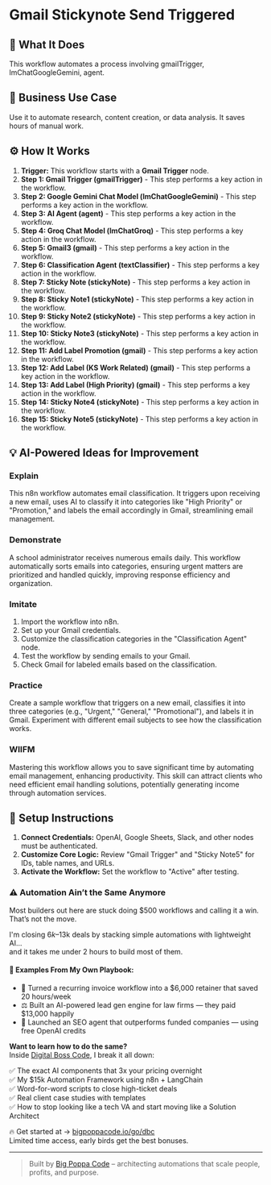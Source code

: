 # Gmail Stickynote Send Triggered

## 🚀 What It Does
This workflow automates a process involving gmailTrigger, lmChatGoogleGemini, agent.

## 💼 Business Use Case
Use it to automate research, content creation, or data analysis. It saves hours of manual work.

## ⚙️ How It Works
1.  **Trigger:** This workflow starts with a **Gmail Trigger** node.
2. **Step 1: Gmail Trigger (gmailTrigger)** - This step performs a key action in the workflow.
3. **Step 2: Google Gemini Chat Model (lmChatGoogleGemini)** - This step performs a key action in the workflow.
4. **Step 3: AI Agent (agent)** - This step performs a key action in the workflow.
5. **Step 4: Groq Chat Model (lmChatGroq)** - This step performs a key action in the workflow.
6. **Step 5: Gmail3 (gmail)** - This step performs a key action in the workflow.
7. **Step 6: Classification Agent (textClassifier)** - This step performs a key action in the workflow.
8. **Step 7: Sticky Note (stickyNote)** - This step performs a key action in the workflow.
9. **Step 8: Sticky Note1 (stickyNote)** - This step performs a key action in the workflow.
10. **Step 9: Sticky Note2 (stickyNote)** - This step performs a key action in the workflow.
11. **Step 10: Sticky Note3 (stickyNote)** - This step performs a key action in the workflow.
12. **Step 11: Add Label Promotion (gmail)** - This step performs a key action in the workflow.
13. **Step 12: Add Label (KS Work Related) (gmail)** - This step performs a key action in the workflow.
14. **Step 13: Add Label (High Priority) (gmail)** - This step performs a key action in the workflow.
15. **Step 14: Sticky Note4 (stickyNote)** - This step performs a key action in the workflow.
16. **Step 15: Sticky Note5 (stickyNote)** - This step performs a key action in the workflow.

## 💡 AI-Powered Ideas for Improvement
### Explain
This n8n workflow automates email classification. It triggers upon receiving a new email, uses AI to classify it into categories like "High Priority" or "Promotion," and labels the email accordingly in Gmail, streamlining email management.

### Demonstrate
A school administrator receives numerous emails daily. This workflow automatically sorts emails into categories, ensuring urgent matters are prioritized and handled quickly, improving response efficiency and organization.

### Imitate
1. Import the workflow into n8n.
2. Set up your Gmail credentials.
3. Customize the classification categories in the "Classification Agent" node.
4. Test the workflow by sending emails to your Gmail.
5. Check Gmail for labeled emails based on the classification.

### Practice
Create a sample workflow that triggers on a new email, classifies it into three categories (e.g., "Urgent," "General," "Promotional"), and labels it in Gmail. Experiment with different email subjects to see how the classification works.

### WIIFM
Mastering this workflow allows you to save significant time by automating email management, enhancing productivity. This skill can attract clients who need efficient email handling solutions, potentially generating income through automation services.

## 🔧 Setup Instructions
1. **Connect Credentials:** OpenAI, Google Sheets, Slack, and other nodes must be authenticated.
2. **Customize Core Logic:** Review "Gmail Trigger" and "Sticky Note5" for IDs, table names, and URLs.
3. **Activate the Workflow:** Set the workflow to "Active" after testing.

### ⚠️ Automation Ain’t the Same Anymore

Most builders out here are stuck doing $500 workflows and calling it a win.  
That’s not the move.  

I'm closing $6k–$13k deals by stacking simple automations with lightweight AI...  
and it takes me under 2 hours to build most of them.

#### 🧠 Examples From My Own Playbook:
- 🔁 Turned a recurring invoice workflow into a $6,000 retainer that saved 20 hours/week  
- ⚖️ Built an AI-powered lead gen engine for law firms — they paid $13,000 happily  
- 🚀 Launched an SEO agent that outperforms funded companies — using free OpenAI credits  

**Want to learn how to do the same?**  
Inside [Digital Boss Code](https://bigpoppacode.io/go/dbc), I break it all down:

✅ The exact AI components that 3x your pricing overnight  
✅ My $15k Automation Framework using n8n + LangChain  
✅ Word-for-word scripts to close high-ticket deals  
✅ Real client case studies with templates  
✅ How to stop looking like a tech VA and start moving like a Solution Architect  

🔥 Get started at → [bigpoppacode.io/go/dbc](https://bigpoppacode.io/go/dbc)  
Limited time access, early birds get the best bonuses.

---
> Built by [Big Poppa Code](https://bigpoppacode.io) – architecting automations that scale people, profits, and purpose.
